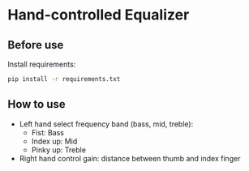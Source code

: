 # Hand-controlled Equalizer
## Before use
Install requirements:
```bat
pip install -r requirements.txt
```
## How to use
- Left hand select frequency band (bass, mid, treble):
    - Fist: Bass
    - Index up: Mid
    - Pinky up: Treble
- Right hand control gain: distance between thumb and index finger